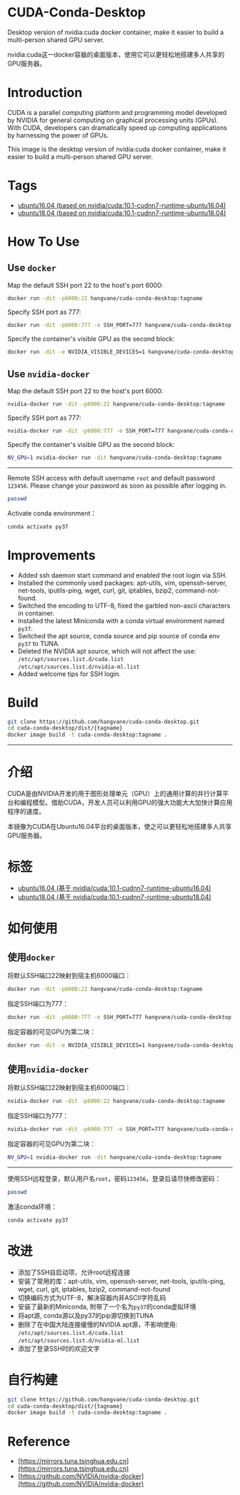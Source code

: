 
# CUDA-Conda-Desktop

Desktop version of nvidia:cuda docker container, make it easier to build a multi-person shared GPU server.

nvidia:cuda这一docker容器的桌面版本，使用它可以更轻松地搭建多人共享的GPU服务器。

# Introduction

CUDA is a parallel computing platform and programming model developed by NVIDIA for general computing on graphical processing units (GPUs). With CUDA, developers can dramatically speed up computing applications by harnessing the power of GPUs.

This image is the desktop version of nvidia:cuda docker container, make it easier to build a multi-person shared GPU server.

# Tags

- [ubuntu16.04 (based on nvidia/cuda:10.1-cudnn7-runtime-ubuntu16.04)](https://github.com/hangvane/cuda-conda-desktop/blob/master/dist/ubuntu16.04/Dockerfile)
- [ubuntu18.04 (based on nvidia/cuda:10.1-cudnn7-runtime-ubuntu18.04)](https://github.com/hangvane/cuda-conda-desktop/blob/master/dist/ubuntu18.04/Dockerfile)

# How To Use

## Use `docker`

Map the default SSH port 22 to the host's port 6000:

```bash
docker run -dit -p6000:22 hangvane/cuda-conda-desktop:tagname
```

Specify SSH port as 777:

```bash
docker run -dit -p6000:777 -e SSH_PORT=777 hangvane/cuda-conda-desktop:tagname
```

Specify the container's visible GPU as the second block:

```bash
docker run -dit -e NVIDIA_VISIBLE_DEVICES=1 hangvane/cuda-conda-desktop:tagname
```

## Use `nvidia-docker`

Map the default SSH port 22 to the host's port 6000:

```bash
nvidia-docker run -dit -p6000:22 hangvane/cuda-conda-desktop:tagname
```

Specify SSH port as 777:

```bash
nvidia-docker run -dit -p6000:777 -e SSH_PORT=777 hangvane/cuda-conda-desktop:tagname
```

Specify the container's visible GPU as the second block:

```bash
NV_GPU=1 nvidia-docker run -dit hangvane/cuda-conda-desktop:tagname
```

---

Remote SSH access with default username `root` and default password `123456`. Please change your password as soon as possible after logging in.

```bash
passwd
```

Activate conda environment：

```bash
conda activate py37
```

# Improvements

- Added ssh daemon start command and enabled the root login via SSH.
- Installed the commonly used packages: apt-utils, vim, openssh-server, net-tools, iputils-ping, wget, curl, git, iptables, bzip2, command-not-found.
- Switched the encoding to UTF-8, fixed the garbled non-ascii characters in container.
- Installed the latest Miniconda with a conda virtual environment named `py37`.
- Switched the apt source, conda source and pip source of conda env `py37` to TUNA.
- Deleted the NVIDIA apt source, which will not affect the use:<br />
`/etc/apt/sources.list.d/cuda.list`<br />
`/etc/apt/sources.list.d/nvidia-ml.list`
- Added welcome tips for SSH login.

# Build

```bash
git clone https://github.com/hangvane/cuda-conda-desktop.git
cd cuda-conda-desktop/dist/{tagname}
docker image build -t cuda-conda-desktop:tagname .
```

---

# 介绍

CUDA是由NVIDIA开发的用于图形处理单元（GPU）上的通用计算的并行计算平台和编程模型。借助CUDA，开发人员可以利用GPU的强大功能大大加快计算应用程序的速度。

本镜像为CUDA在Ubuntu16.04平台的桌面版本，使之可以更轻松地搭建多人共享GPU服务器。

# 标签

- [ubuntu16.04 (基于 nvidia/cuda:10.1-cudnn7-runtime-ubuntu16.04)](https://github.com/hangvane/cuda-conda-desktop/blob/master/dist/ubuntu16.04/Dockerfile)
- [ubuntu18.04 (基于 nvidia/cuda:10.1-cudnn7-runtime-ubuntu18.04)](https://github.com/hangvane/cuda-conda-desktop/blob/master/dist/ubuntu18.04/Dockerfile)

# 如何使用

## 使用`docker`

将默认SSH端口22映射到宿主机6000端口：

```bash
docker run -dit -p6000:22 hangvane/cuda-conda-desktop:tagname
```

指定SSH端口为777：

```bash
docker run -dit -p6000:777 -e SSH_PORT=777 hangvane/cuda-conda-desktop:tagname
```

指定容器的可见GPU为第二块：

```bash
docker run -dit -e NVIDIA_VISIBLE_DEVICES=1 hangvane/cuda-conda-desktop:tagname
```

## 使用``nvidia-docker``

将默认SSH端口22映射到宿主机6000端口：

```bash
nvidia-docker run -dit -p6000:22 hangvane/cuda-conda-desktop:tagname
```

指定SSH端口为777：

```bash
nvidia-docker run -dit -p6000:777 -e SSH_PORT=777 hangvane/cuda-conda-desktop:tagname
```

指定容器的可见GPU为第二块：

```bash
NV_GPU=1 nvidia-docker run -dit hangvane/cuda-conda-desktop:tagname
```

---

使用SSH远程登录，默认用户名`root`，密码`123456`，登录后请尽快修改密码：

```bash
passwd
```

激活conda环境：

```bash
conda activate py37
```

# 改进

- 添加了SSH自启动项，允许root远程连接
- 安装了常用的库：apt-utils, vim, openssh-server, net-tools, iputils-ping, wget, curl, git, iptables, bzip2, command-not-found
- 切换编码方式为UTF-8，解决容器内非ASCII字符乱码
- 安装了最新的Miniconda, 附带了一个名为`py37`的conda虚拟环境
- 将apt源, conda源以及py37的pip源切换到TUNA
- 删除了在中国大陆连接缓慢的NVIDIA apt源，不影响使用:
`/etc/apt/sources.list.d/cuda.list`<br />
`/etc/apt/sources.list.d/nvidia-ml.list`
- 添加了登录SSH时的欢迎文字

# 自行构建

```bash
git clone https://github.com/hangvane/cuda-conda-desktop.git
cd cuda-conda-desktop/dist/{tagname}
docker image build -t cuda-conda-desktop:tagname .
```

# Reference

- [https://mirrors.tuna.tsinghua.edu.cn](https://mirrors.tuna.tsinghua.edu.cn)
- [https://github.com/NVIDIA/nvidia-docker](https://github.com/NVIDIA/nvidia-docker)
